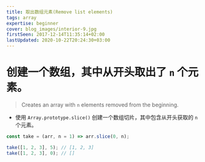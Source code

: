 ```yaml
---
title: 取出数组元素(Remove list elements)
tags: array
expertise: beginner
cover: blog_images/interior-9.jpg
firstSeen: 2017-12-14T11:35:14+02:00
lastUpdated: 2020-10-22T20:24:30+03:00
---
```


# 创建一个数组，其中从开头取出了 `n` 个元素。
> Creates an array with `n` elements removed from the beginning.

- 使用 `Array.prototype.slice()` 创建一个数组切片，其中包含从开头获取的 `n` 个元素。

```js
const take = (arr, n = 1) => arr.slice(0, n);
```

```js
take([1, 2, 3], 5); // [1, 2, 3]
take([1, 2, 3], 0); // []
```
